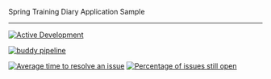 Spring Training Diary Application Sample
___

[![Active Development](https://img.shields.io/badge/Maintenance%20Level-Actively%20Developed-brightgreen.svg)](https://gist.github.com/cheerfulstoic/d107229326a01ff0f333a1d3476e068d)

[![buddy pipeline](https://app.buddy.works/igorshr/trainingdiaryproject/pipelines/pipeline/384067/badge.svg?token=dd65c004afb5df0ae0b5df4292ac2c15e7804ef9a1e768ea77d23a523dc0b40e "buddy pipeline")](https://app.buddy.works/igorshr/trainingdiaryproject/pipelines/pipeline/384067)

[![Average time to resolve an issue](http://isitmaintained.com/badge/resolution/ishrn/TrainingDiaryProject.svg)](http://isitmaintained.com/project/ishrn/TrainingDiaryProject "Average time to resolve an issue")
[![Percentage of issues still open](http://isitmaintained.com/badge/open/ishrn/TrainingDiaryProject.svg)](http://isitmaintained.com/project/ishrn/TrainingDiaryProject "Percentage of issues still open")